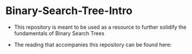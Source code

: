 # Binary-Search-Tree-Intro

- This repository is meant to be used as a resource to further solidify the fundamentals of Binary Search Trees

- The reading that accompanies this repository can be found here: 
